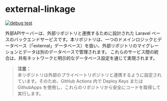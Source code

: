 # external-linkage

[![debug test](https://github.com/yusuke-takatsu/external-linkage/actions/workflows/testing.yml/badge.svg)](https://github.com/yusuke-takatsu/external-linkage/actions/workflows/testing.yml)

外部APIサーバーは、外部リポジトリと連携するために設計された Laravel ベースのバックエンドサービスです。本リポジトリは、一つのドメインロジックとデータベース（「external」データベース）を扱い、外部リポジトリのマイグレーションとデータは別のデータベースで管理されます。
これらのサービス間の統合は、共有ネットワークと明示的なデータベース設定を通じて実現されます。

> **注意：**  
> 本リポジトリは外部のプライベートリポジトリと連携するように設定されています。そのため、GitHub Actions 内で Deploy Keys または GithubApps を使用し、これらのリポジトリから安全にコードを取得して実行します。
